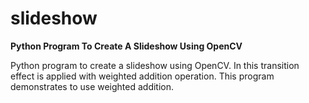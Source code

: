 # slideshow
**Python Program To Create A Slideshow Using OpenCV**

Python program to create a slideshow using OpenCV. In this transition effect is applied with weighted addition operation. This program demonstrates to use weighted addition.

